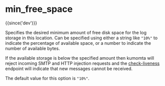 # min_free_space

{{since('dev')}}

Specifies the desired minimum amount of free disk space for the log storage
in this location.  Can be specified using either a string like `"10%"` to
indicate the percentage of available space, or a number to indicate the
number of available bytes.

If the available storage is below the specified amount then kumomta will
reject incoming SMTP and HTTP injection requests and the
[check-liveness](../rapidoc/#get-/api/check-liveness/v1) endpoint will indicate
that new messages cannot be received.

The default value for this option is `"10%"`.



